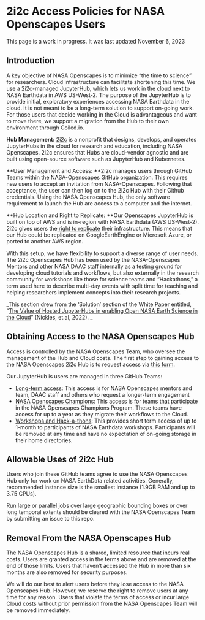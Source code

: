# 2i2c Access Policies for NASA Openscapes Users
This page is a work in progress. It was last updated November 6, 2023 

## Introduction

A key objective of NASA Openscapes is to minimize “the time to science” for researchers. Cloud infrastructure can facilitate shortening this time. We use a 2i2c-managed JupyterHub, which lets us work in the cloud next to NASA Earthdata in AWS US-West-2. The purpose of the JupyterHub is to provide initial, exploratory experiences accessing NASA Earthdata in the cloud. It is not meant to be a long-term solution to support on-going work. For those users that decide working in the Cloud is advantageous and want to move there, we support a migration from the Hub to their own environment through Coiled.io. 

**Hub Management:** [2i2c](http://2i2c.org/) is a nonprofit that designs, develops, and operates JupyterHubs in the cloud for research and education, including NASA Openscapes. 2i2c ensures that Hubs are cloud-vendor agnostic and are built using open-source software such as JupyterHub and Kubernetes. 

**User Management and Access: **2i2c manages users through GitHub Teams within the NASA-Openscapes GitHub organization. This requires new users to accept an invitation from NASA-Openscapes. Following that acceptance, the user can then log on to the 2i2c Hub with their Github credentials. Using the NASA Openscapes Hub, the only software requirement to launch the Hub are access to a computer and the internet.

**Hub Location and Right to Replicate: **Our Openscapes JupyterHub is built on top of AWS and is in-region with NASA Earthdata (AWS US-West-2). 2i2c gives users the[ right to replicate](https://2i2c.org/right-to-replicate/) their infrastructure. This means that our Hub could be replicated on GoogleEarthEngine or Microsoft Azure, or ported to another AWS region.

With this setup, we have flexibility to support a diverse range of user needs. The 2i2c Openscapes Hub has been used by the NASA-Openscapes Mentors and other NASA DAAC staff internally as a testing ground for developing cloud tutorials and workflows, but also externally in the research community for workshops like those for science teams and “Hackathons,” a term used here to describe multi-day events with split time for teaching and helping researchers implement concepts into their research projects. 

_This section drew from the ‘Solution’ section of the White Paper entitled, “[The Value of Hosted JupyterHubs in enabling Open NASA Earth Science in the Cloud](https://zenodo.org/records/7667299#.Y_Zxt3bMJPY)” (Nickles, et.al, 2022).  _


## Obtaining Access to the NASA Openscapes Hub

Access is controlled by the NASA Openscapes Team, who oversee the management of the Hub and Cloud costs. The first step to gaining access to the NASA Openscapes 2i2c Hub is to request access via [this form](https://forms.gle/Su2p7BQhwnf9Fufb8). 

Our JupyterHub is users are managed in three GitHub Teams: 



* [Long-term access](https://github.com/orgs/NASA-Openscapes/teams/longtermaccess-2i2c): This access is for NASA Openscapes mentors and team, DAAC staff and others who request a longer-term engagement  
* [NASA Openscapes Champions](https://github.com/orgs/NASA-Openscapes/teams/championsaccess-2i2c): This access is for teams that participate in the NASA Openscapes Champions Program. These teams have access for up to a year as they migrate their workflows to the Cloud. 
* [Workshops and Hack-a-thons](https://github.com/orgs/NASA-Openscapes/teams/workshopaccess-2i2c): This provides short term access of up to 1-month to participants of NASA Earthdata workshops. Participants will be removed at any time and have no expectation of on-going storage in their home directories. 


## Allowable Uses of 2i2c Hub 

Users who join these GitHub teams agree to use the NASA Openscapes Hub only for work on NASA EarthData related activities. Generally, recommended instance size is the smallest instance (1.9GB RAM and up to 3.75 CPUs). 

Run large or parallel jobs over large geographic bounding boxes or over long temporal extents should be cleared with the NASA Openscapes Team by submitting an issue to this repo.   


## Removal From the NASA Openscapes Hub

The NASA Openscapes Hub is a shared, limited resource that incurs real costs. Users are granted access in the terms above and are removed at the end of those limits. Users that haven’t accessed the Hub in more than six months are also removed for security purposes. 

We will do our best to alert users before they lose access to the NASA Openscapes Hub. However, we reserve the right to remove users at any time for any reason. Users that violate the terms of access or incur large Cloud costs without prior permission from the NASA Openscapes Team will be removed immediately.
